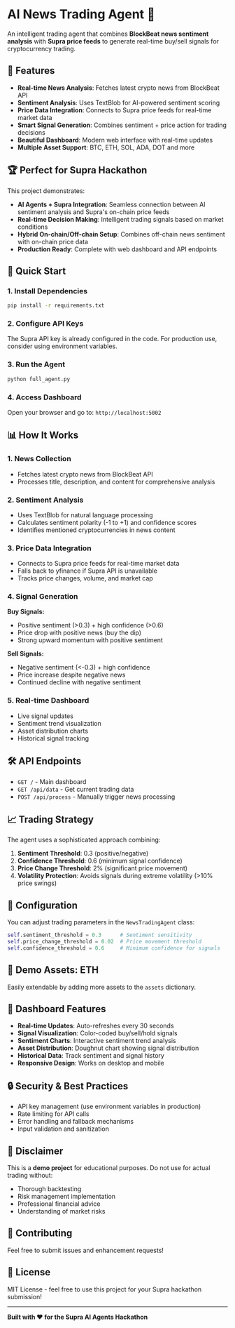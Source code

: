 # AI News Trading Agent 🚀

An intelligent trading agent that combines **BlockBeat news sentiment analysis** with **Supra price feeds** to generate real-time buy/sell signals for cryptocurrency trading.

## 🎯 Features

- **Real-time News Analysis**: Fetches latest crypto news from BlockBeat API
- **Sentiment Analysis**: Uses TextBlob for AI-powered sentiment scoring
- **Price Data Integration**: Connects to Supra price feeds for real-time market data
- **Smart Signal Generation**: Combines sentiment + price action for trading decisions
- **Beautiful Dashboard**: Modern web interface with real-time updates
- **Multiple Asset Support**: BTC, ETH, SOL, ADA, DOT and more

## 🏆 Perfect for Supra Hackathon

This project demonstrates:
- **AI Agents + Supra Integration**: Seamless connection between AI sentiment analysis and Supra's on-chain price feeds
- **Real-time Decision Making**: Intelligent trading signals based on market conditions
- **Hybrid On-chain/Off-chain Setup**: Combines off-chain news sentiment with on-chain price data
- **Production Ready**: Complete with web dashboard and API endpoints

## 🚀 Quick Start

### 1. Install Dependencies
```bash
pip install -r requirements.txt
```

### 2. Configure API Keys
The Supra API key is already configured in the code. For production use, consider using environment variables.

### 3. Run the Agent
```bash
python full_agent.py
```

### 4. Access Dashboard
Open your browser and go to: `http://localhost:5002`

## 📊 How It Works

### 1. News Collection
- Fetches latest crypto news from BlockBeat API
- Processes title, description, and content for comprehensive analysis

### 2. Sentiment Analysis
- Uses TextBlob for natural language processing
- Calculates sentiment polarity (-1 to +1) and confidence scores
- Identifies mentioned cryptocurrencies in news content

### 3. Price Data Integration
- Connects to Supra price feeds for real-time market data
- Falls back to yfinance if Supra API is unavailable
- Tracks price changes, volume, and market cap

### 4. Signal Generation
**Buy Signals:**
- Positive sentiment (>0.3) + high confidence (>0.6)
- Price drop with positive news (buy the dip)
- Strong upward momentum with positive sentiment

**Sell Signals:**
- Negative sentiment (<-0.3) + high confidence
- Price increase despite negative news
- Continued decline with negative sentiment

### 5. Real-time Dashboard
- Live signal updates
- Sentiment trend visualization
- Asset distribution charts
- Historical signal tracking

## 🛠️ API Endpoints

- `GET /` - Main dashboard
- `GET /api/data` - Get current trading data
- `POST /api/process` - Manually trigger news processing

## 📈 Trading Strategy

The agent uses a sophisticated approach combining:

1. **Sentiment Threshold**: 0.3 (positive/negative)
2. **Confidence Threshold**: 0.6 (minimum signal confidence)
3. **Price Change Threshold**: 2% (significant price movement)
4. **Volatility Protection**: Avoids signals during extreme volatility (>10% price swings)

## 🔧 Configuration

You can adjust trading parameters in the `NewsTradingAgent` class:

```python
self.sentiment_threshold = 0.3      # Sentiment sensitivity
self.price_change_threshold = 0.02  # Price movement threshold
self.confidence_threshold = 0.6     # Minimum confidence for signals
```

## 📱 Demo Assets: ETH

Easily extendable by adding more assets to the `assets` dictionary.

## 🎨 Dashboard Features

- **Real-time Updates**: Auto-refreshes every 30 seconds
- **Signal Visualization**: Color-coded buy/sell/hold signals
- **Sentiment Charts**: Interactive sentiment trend analysis
- **Asset Distribution**: Doughnut chart showing signal distribution
- **Historical Data**: Track sentiment and signal history
- **Responsive Design**: Works on desktop and mobile

## 🔒 Security & Best Practices

- API key management (use environment variables in production)
- Rate limiting for API calls
- Error handling and fallback mechanisms
- Input validation and sanitization

## 🚨 Disclaimer

This is a **demo project** for educational purposes. Do not use for actual trading without:
- Thorough backtesting
- Risk management implementation
- Professional financial advice
- Understanding of market risks

## 🤝 Contributing

Feel free to submit issues and enhancement requests!

## 📄 License

MIT License - feel free to use this project for your Supra hackathon submission!

---

**Built with ❤️ for the Supra AI Agents Hackathon** 